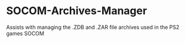# SOCOM-Archives-Manager
Assists with managing the .ZDB and .ZAR file archives used in the PS2 games SOCOM
